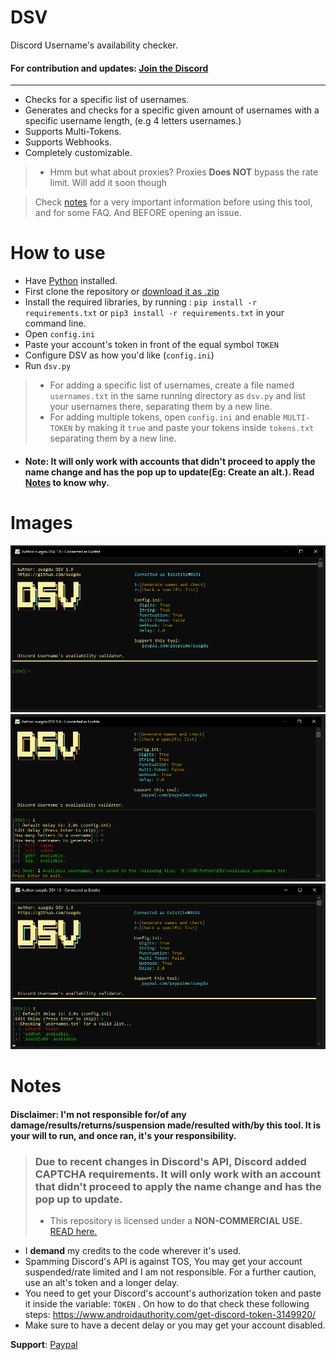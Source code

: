 # DSV
Discord Username's availability checker.
#### For contribution and updates: <a href="https://discord.gg/Bww4DvKA4Z">Join the Discord</a>
---
- Checks for a specific list of usernames.
- Generates and checks for a specific given amount of usernames with a specific username length, (e.g 4 letters usernames.)
- Supports Multi-Tokens.
- Supports Webhooks.
- Completely customizable.
> - Hmm but what about proxies? Proxies **Does NOT** bypass the rate limit. Will add it soon though

 > Check <a href =#notes >notes</a> for a very important information before using this tool, and for some FAQ. And BEFORE opening an issue.

# How to use
- Have <a href="https://www.python.org/">Python</a> installed.
- First clone the repository or <a href="https://github.com/suegdu/DSV/archive/refs/heads/main.zip">download it as .zip</a>
- Install the required libraries, by running : ```pip install -r requirements.txt``` or `pip3 install -r requirements.txt` in your command line.
- Open `config.ini`
- Paste your account's token in front of the equal symbol `TOKEN`
- Configure DSV as how you'd like (`config.ini`)
- Run `dsv.py` 

> - For adding a specific list of usernames, create a file named `usernames.txt` in the same running directory as `dsv.py` and list your usernames there, separating them by a new line.
> - For adding multiple tokens, open `config.ini` and enable `MULTI-TOKEN` by making it `true` and paste your tokens inside `tokens.txt` separating them by a new line.

- #### Note: It will only work with accounts that didn't proceed to apply the name change and has the pop up to update(Eg: Create an alt.). Read <a href =#notes >Notes</a> to know why.

# Images
![](./images/img11.png)
![](./images/img22.png)
![](./images/img33.png)

# Notes
#### Disclaimer: I'm not responsible for/of any damage/results/returns/suspension made/resulted with/by this tool. It is your will to run, and once ran, it's your responsibility.


> ### Due to recent changes in Discord's API, Discord added CAPTCHA requirements. It will only work with an account that didn't proceed to apply the name change and has the pop up to update.
> - This repository is licensed under a **NON-COMMERCIAL USE.** <a href="https://github.com/suegdu/Discord-Username-Checker/blob/main/LICENSE">READ here.</a>

- I **demand** my credits to the code wherever it's used.
- Spamming Discord's API is against TOS, You may get your account suspended/rate limited and I am not responsible. For a further caution, use an alt's token and a longer delay.
- You need to get your Discord's account's authorization token and paste it inside the variable: `TOKEN` . On how to do that check these following steps: https://www.androidauthority.com/get-discord-token-3149920/
- Make sure to have a decent delay or you may get your account disabled. 


**Support**: <a href="https://www.paypal.com/paypalme/suegdu">Paypal</a>
